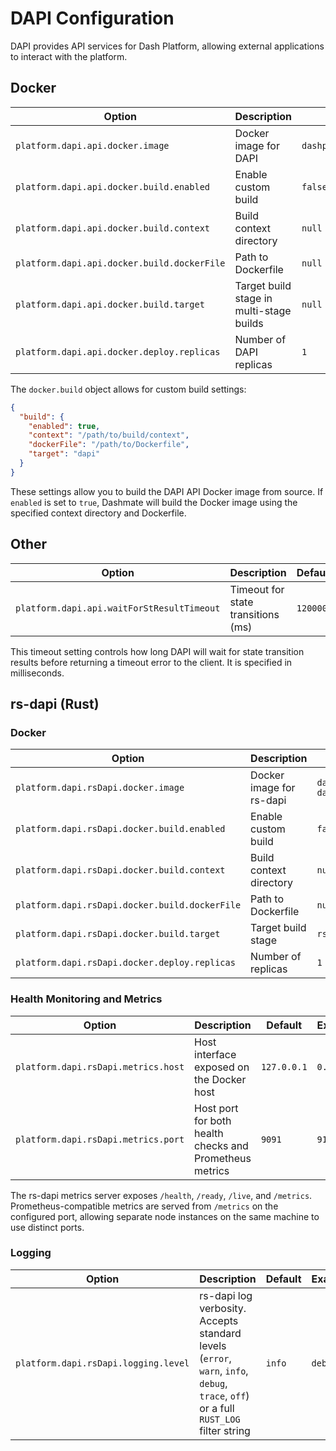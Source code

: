 # DAPI Configuration

DAPI provides API services for Dash Platform, allowing external applications to interact with the platform.

## Docker

| Option | Description | Default | Example                 |
|--------|-------------|---------|-------------------------|
| `platform.dapi.api.docker.image` | Docker image for DAPI | `dashpay/dapi:${version}` | `dashpay/dapi:latest`   |
| `platform.dapi.api.docker.build.enabled` | Enable custom build | `false` | `true`                  |
| `platform.dapi.api.docker.build.context` | Build context directory | `null` | `"/path/to/context"`    |
| `platform.dapi.api.docker.build.dockerFile` | Path to Dockerfile | `null` | `"/path/to/Dockerfile"` |
| `platform.dapi.api.docker.build.target` | Target build stage in multi-stage builds | `null` | `"dapi"` |
| `platform.dapi.api.docker.deploy.replicas` | Number of DAPI replicas | `1` | `3`                     |

The `docker.build` object allows for custom build settings:
```json
{
  "build": {
    "enabled": true,
    "context": "/path/to/build/context",
    "dockerFile": "/path/to/Dockerfile",
    "target": "dapi"
  }
}
```

These settings allow you to build the DAPI API Docker image from source. If `enabled` is set to `true`, Dashmate will build the Docker image using the specified context directory and Dockerfile.

## Other

| Option | Description | Default | Example |
|--------|-------------|---------|---------|
| `platform.dapi.api.waitForStResultTimeout` | Timeout for state transitions (ms) | `120000` | `240000` |

This timeout setting controls how long DAPI will wait for state transition results before returning a timeout error to the client. It is specified in milliseconds.

## rs-dapi (Rust)

### Docker

| Option | Description | Default | Example |
|--------|-------------|---------|---------|
| `platform.dapi.rsDapi.docker.image` | Docker image for rs-dapi | `dashpay/rs-dapi:${version}` | `dashpay/rs-dapi:latest` |
| `platform.dapi.rsDapi.docker.build.enabled` | Enable custom build | `false` | `true` |
| `platform.dapi.rsDapi.docker.build.context` | Build context directory | `null` | `"/path/to/context"` |
| `platform.dapi.rsDapi.docker.build.dockerFile` | Path to Dockerfile | `null` | `"/path/to/Dockerfile"` |
| `platform.dapi.rsDapi.docker.build.target` | Target build stage | `rs-dapi` | `"rs-dapi"` |
| `platform.dapi.rsDapi.docker.deploy.replicas` | Number of replicas | `1` | `2` |

### Health Monitoring and Metrics

| Option | Description | Default | Example |
|--------|-------------|---------|---------|
| `platform.dapi.rsDapi.metrics.host` | Host interface exposed on the Docker host | `127.0.0.1` | `0.0.0.0` |
| `platform.dapi.rsDapi.metrics.port` | Host port for both health checks and Prometheus metrics | `9091` | `9191` |

The rs-dapi metrics server exposes `/health`, `/ready`, `/live`, and `/metrics`. Prometheus-compatible metrics are served from `/metrics` on the configured port, allowing separate node instances on the same machine to use distinct ports.

### Logging

| Option | Description | Default | Example |
|--------|-------------|---------|---------|
| `platform.dapi.rsDapi.logging.level` | rs-dapi log verbosity. Accepts standard levels (`error`, `warn`, `info`, `debug`, `trace`, `off`) or a full `RUST_LOG` filter string | `info` | `debug` |
